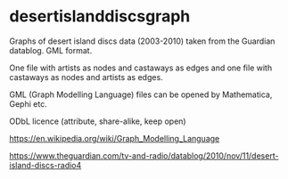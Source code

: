 # desertislanddiscsgraph
Graphs of desert island discs data (2003-2010) taken from the Guardian datablog. GML format.

One file with artists as nodes and castaways as edges and one file with castaways as nodes and artists as edges.

GML (Graph Modelling Language) files can be opened by Mathematica, Gephi etc.

ODbL licence (attribute, share-alike, keep open)

https://en.wikipedia.org/wiki/Graph_Modelling_Language


https://www.theguardian.com/tv-and-radio/datablog/2010/nov/11/desert-island-discs-radio4
